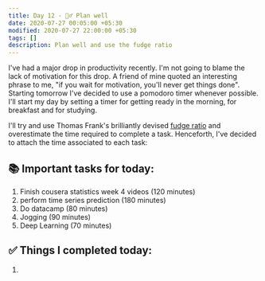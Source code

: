 ```yaml
---
title: Day 12 - 🙇‍♂️ Plan well
date: 2020-07-27 00:05:00 +05:30
modified: 2020-07-27 22:00:00 +05:30
tags: []
description: Plan well and use the fudge ratio
---
```


I've had a major drop in productivity recently. I'm not going to blame the lack of motivation for this drop. A friend of mine quoted an interesting phrase to me, "if you wait for motivation, you'll never get things done". Starting tomorrow I've decided to use a pomodoro timer whenever possible. I'll start my day by setting a timer for getting ready in the morning, for breakfast and for studying. 

I'll try and use Thomas Frank's brilliantly devised <a href='https://collegeinfogeek.com/never-run-late-again/' target='_blank' rel='noopener'>fudge ratio</a> and overestimate the time required to complete a task. Henceforth, I've decided to attach the time associated to each task:

## 📚 Important tasks for today:
1. Finish cousera statistics week 4 videos (120 minutes)
2. perform time series prediction (180 minutes)
3. Do datacamp (80 minutes)
4. Jogging (90 minutes)
5. Deep Learning (70 minutes)

## ✅ Things I completed today:
1. 